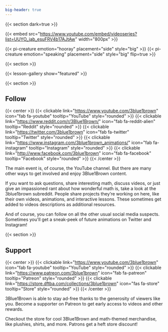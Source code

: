 ```yaml
---
big-header: true
---
```


{{< section dark=true >}}

<!-- this link should always point to the latest video on the youtube channel -->
{{< embed src="https://www.youtube.com/embed/videoseries?list=UUYO_jab_esuFRV4b17AJtAw" width="800px" >}}

{{< pi-creature emotion="hooray" placement="side" style="big" >}}
{{< pi-creature emotion="speaking" placement="side" style="big" flip=true >}}

{{< section >}}

{{< lesson-gallery show="featured" >}}

{{< section >}}

## Follow

{{< center >}}
  {{< clickable link="https://www.youtube.com/3blue1brown" icon="fab fa-youtube" tooltip="YouTube" style="rounded" >}}
  {{< clickable link="https://www.reddit.com/r/3Blue1Brown/" icon="fab fa-reddit-alien" tooltip="Reddit" style="rounded" >}}
  {{< clickable link="https://twitter.com/3blue1brown" icon="fab fa-twitter" tooltip="Twitter" style="rounded" >}}
  {{< clickable link="https://www.instagram.com/3blue1brown_animations/" icon="fab fa-instagram" tooltip="Instagram" style="rounded" >}}
  {{< clickable link="http://www.facebook.com/3blue1brown" icon="fab fa-facebook" tooltip="Facebook" style="rounded" >}}
{{< /center >}}

The main event is, of course, the YouTube channel.
But there are many other ways to get involved and enjoy 3Blue1Brown content.

If you want to ask questions, share interesting math, discuss videos, or just give an impassioned rant about how wonderful math is, take a look at the 3blue1brown subreddit.
People share projects they’re working on here, like their own videos, animations, and interactive lessons.
These sometimes get added to videos descriptions as additional resources.

And of course, you can follow on all the other usual social media suspects.
Sometimes you'll get a sneak-peek of future animations on Twitter and Instagram!

{{< section >}}

## Support

{{< center >}}
  {{< clickable link="https://www.youtube.com/3blue1brown" icon="fab fa-youtube" tooltip="YouTube" style="rounded" >}}
  {{< clickable link="https://www.patreon.com/3blue1brown" icon="fab fa-patreon" tooltip="Patreon" style="rounded" >}}
  {{< clickable link="https://store.dftba.com/collections/3blue1brown" icon="fas fa-store" tooltip="Store" style="rounded" >}}
{{< /center >}}

3Blue1Brown is able to stay ad-free thanks to the generosity of viewers like you.
Become a supporter on Patreon to get early access to videos and other rewards.

Checkout the store for cool 3Blue1Brown and math-themed merchandise, like plushies, shirts, and more.
Patrons get a heft store discount!

